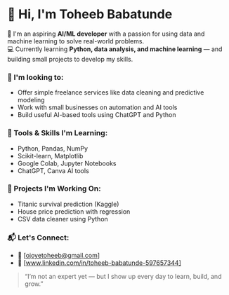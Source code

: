 # 👋 Hi, I'm Toheeb Babatunde

🎯 I'm an aspiring **AI/ML developer** with a passion for using data and machine learning to solve real-world problems.  
💻 Currently learning **Python, data analysis, and machine learning** — and building small projects to develop my skills.

### 💼 I'm looking to:
- Offer simple freelance services like data cleaning and predictive modeling
- Work with small businesses on automation and AI tools
- Build useful AI-based tools using ChatGPT and Python

### 🧰 Tools & Skills I'm Learning:
- Python, Pandas, NumPy
- Scikit-learn, Matplotlib
- Google Colab, Jupyter Notebooks
- ChatGPT, Canva AI tools

### 📌 Projects I'm Working On:
- Titanic survival prediction (Kaggle)
- House price prediction with regression
- CSV data cleaner using Python

### 📬 Let's Connect:
- 📧 [ojoyetoheeb@gmail.com]
- 🔗 [www.linkedin.com/in/toheeb-babatunde-597657344]
  

> “I’m not an expert yet — but I show up every day to learn, build, and grow.”


